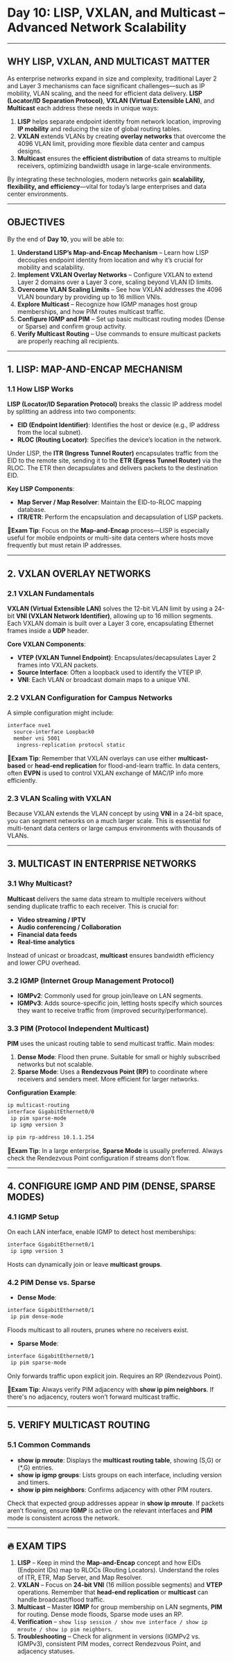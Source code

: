 # Day 10: LISP, VXLAN, and Multicast – Advanced Network Scalability

---

## WHY LISP, VXLAN, AND MULTICAST MATTER

As enterprise networks expand in size and complexity, traditional Layer 2 and Layer 3 mechanisms can face significant challenges—such as IP mobility, VLAN scaling, and the need for efficient data delivery. **LISP (Locator/ID Separation Protocol)**, **VXLAN (Virtual Extensible LAN)**, and **Multicast** each address these needs in unique ways:

1. **LISP** helps separate endpoint identity from network location, improving **IP mobility** and reducing the size of global routing tables.
2. **VXLAN** extends VLANs by creating **overlay networks** that overcome the 4096 VLAN limit, providing more flexible data center and campus designs.
3. **Multicast** ensures the **efficient distribution** of data streams to multiple receivers, optimizing bandwidth usage in large-scale environments.

By integrating these technologies, modern networks gain **scalability, flexibility, and efficiency**—vital for today’s large enterprises and data center environments.

---

## OBJECTIVES

By the end of **Day 10**, you will be able to:

1. **Understand LISP’s Map-and-Encap Mechanism** – Learn how LISP decouples endpoint identity from location and why it’s crucial for mobility and scalability.
2. **Implement VXLAN Overlay Networks** – Configure VXLAN to extend Layer 2 domains over a Layer 3 core, scaling beyond VLAN ID limits.
3. **Overcome VLAN Scaling Limits** – See how VXLAN addresses the 4096 VLAN boundary by providing up to 16 million VNIs.
4. **Explore Multicast** – Recognize how IGMP manages host group memberships, and how PIM routes multicast traffic.
5. **Configure IGMP and PIM** – Set up basic multicast routing modes (Dense or Sparse) and confirm group activity.
6. **Verify Multicast Routing** – Use commands to ensure multicast packets are properly reaching all recipients.

---

## 1. LISP: MAP-AND-ENCAP MECHANISM

### 1.1 How LISP Works

**LISP (Locator/ID Separation Protocol)** breaks the classic IP address model by splitting an address into two components:

- **EID (Endpoint Identifier)**: Identifies the host or device (e.g., IP address from the local subnet).
- **RLOC (Routing Locator)**: Specifies the device’s location in the network.

Under LISP, the **ITR (Ingress Tunnel Router)** encapsulates traffic from the EID to the remote site, sending it to the **ETR (Egress Tunnel Router)** via the RLOC. The ETR then decapsulates and delivers packets to the destination EID.

**Key LISP Components**:
- **Map Server / Map Resolver**: Maintain the EID-to-RLOC mapping database.
- **ITR/ETR**: Perform the encapsulation and decapsulation of LISP packets.

📌**Exam Tip**: Focus on the **Map-and-Encap** process—LISP is especially useful for mobile endpoints or multi-site data centers where hosts move frequently but must retain IP addresses.

---

## 2. VXLAN OVERLAY NETWORKS

### 2.1 VXLAN Fundamentals

**VXLAN (Virtual Extensible LAN)** solves the 12-bit VLAN limit by using a 24-bit **VNI (VXLAN Network Identifier)**, allowing up to 16 million segments. Each VXLAN domain is built over a Layer 3 core, encapsulating Ethernet frames inside a **UDP** header.

**Core VXLAN Components**:
- **VTEP (VXLAN Tunnel Endpoint)**: Encapsulates/decapsulates Layer 2 frames into VXLAN packets.
- **Source Interface**: Often a loopback used to identify the VTEP IP.
- **VNI**: Each VLAN or broadcast domain maps to a unique VNI.

### 2.2 VXLAN Configuration for Campus Networks

A simple configuration might include:
```bash
interface nve1
  source-interface Loopback0
  member vni 5001
   ingress-replication protocol static
```
📌**Exam Tip**: Remember that VXLAN overlays can use either **multicast-based** or **head-end replication** for flood-and-learn traffic. In data centers, often **EVPN** is used to control VXLAN exchange of MAC/IP info more efficiently.

### 2.3 VLAN Scaling with VXLAN

Because VXLAN extends the VLAN concept by using **VNI** in a 24-bit space, you can segment networks on a much larger scale. This is essential for multi-tenant data centers or large campus environments with thousands of VLANs.

---

## 3. MULTICAST IN ENTERPRISE NETWORKS

### 3.1 Why Multicast?

**Multicast** delivers the same data stream to multiple receivers without sending duplicate traffic to each receiver. This is crucial for:

- **Video streaming / IPTV**
- **Audio conferencing / Collaboration**
- **Financial data feeds**
- **Real-time analytics**

Instead of unicast or broadcast, **multicast** ensures bandwidth efficiency and lower CPU overhead.

### 3.2 IGMP (Internet Group Management Protocol)

- **IGMPv2**: Commonly used for group join/leave on LAN segments.
- **IGMPv3**: Adds source-specific join, letting hosts specify which sources they want to receive traffic from (improved security/performance).

### 3.3 PIM (Protocol Independent Multicast)

**PIM** uses the unicast routing table to send multicast traffic. Main modes:

1. **Dense Mode**: Flood then prune. Suitable for small or highly subscribed networks but not scalable.
2. **Sparse Mode**: Uses a **Rendezvous Point (RP)** to coordinate where receivers and senders meet. More efficient for larger networks.

**Configuration Example**:
```bash
ip multicast-routing
interface GigabitEthernet0/0
 ip pim sparse-mode
 ip igmp version 3

ip pim rp-address 10.1.1.254
```
📌**Exam Tip**: In a large enterprise, **Sparse Mode** is usually preferred. Always check the Rendezvous Point configuration if streams don’t flow.

---

## 4. CONFIGURE IGMP AND PIM (DENSE, SPARSE MODES)

### 4.1 IGMP Setup

On each LAN interface, enable IGMP to detect host memberships:
```bash
interface GigabitEthernet0/1
 ip igmp version 3
```
Hosts can dynamically join or leave **multicast groups**.

### 4.2 PIM Dense vs. Sparse

- **Dense Mode**:
```bash
interface GigabitEthernet0/1
 ip pim dense-mode
```
  Floods multicast to all routers, prunes where no receivers exist.

- **Sparse Mode**:
```bash
interface GigabitEthernet0/1
 ip pim sparse-mode
```
  Only forwards traffic upon explicit join. Requires an RP (Rendezvous Point).

📌**Exam Tip**: Always verify PIM adjacency with **show ip pim neighbors**. If there's no adjacency, routers won’t forward multicast traffic.

---

## 5. VERIFY MULTICAST ROUTING

### 5.1 Common Commands

- **show ip mroute**: Displays the **multicast routing table**, showing (S,G) or (*,G) entries.
- **show ip igmp groups**: Lists groups on each interface, including version and timers.
- **show ip pim neighbors**: Confirms adjacency with other PIM routers.

Check that expected group addresses appear in **show ip mroute**. If packets aren’t flowing, ensure **IGMP** is active on the relevant interfaces and **PIM** mode is consistent across the network.

---

## 🔥 EXAM TIPS

1. **LISP** – Keep in mind the **Map-and-Encap** concept and how EIDs (Endpoint IDs) map to RLOCs (Routing Locators). Understand the roles of ITR, ETR, Map Server, and Map Resolver.
2. **VXLAN** – Focus on **24-bit VNI** (16 million possible segments) and **VTEP** operations. Remember that **head-end replication** or **multicast** can handle broadcast/flood traffic.
3. **Multicast** – Master **IGMP** for group membership on LAN segments, **PIM** for routing. Dense mode floods, Sparse mode uses an RP.
4. **Verification** – `show lisp session / show nve interface / show ip mroute / show ip pim neighbors`.
5. **Troubleshooting** – Check for alignment in versions (IGMPv2 vs. IGMPv3), consistent PIM modes, correct Rendezvous Point, and adjacency statuses.


